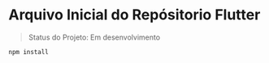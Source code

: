 # Arquivo Inicial do Repósitorio Flutter

>Status do Projeto: Em desenvolvimento

```
npm install
```
